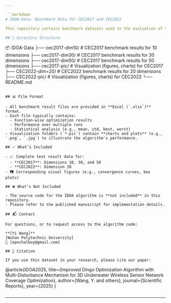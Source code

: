 ```yaml
---

```markdown
# IDOA-Data: Benchmark Data for CEC2017 and CEC2022

This repository contains benchmark datasets used in the evaluation of the **Improved Dingo Optimization Algorithm (IDOA)**. The data are organized according to the **CEC2017** and **CEC2022** benchmark suites and cover multiple dimensions and visualizations.

## 📁 Directory Structure

```

📦 IDOA-Data
├── cec2017-dim10/           # CEC2017 benchmark results for 10 dimensions
├── cec2017-dim30/           # CEC2017 benchmark results for 30 dimensions
├── cec2017-dim50/           # CEC2017 benchmark results for 50 dimensions
├── cec2017-pic/             # Visualization (figures, charts) for CEC2017
├── CEC2022-dim=20/          # CEC2022 benchmark results for 20 dimensions
├── CEC2022-pic/             # Visualization (figures, charts) for CEC2022
└── README.md

```

## 📊 File Format

- All benchmark result files are provided in **Excel (`.xlsx`)** format.
- Each file typically contains:
  - Function-wise optimization results
  - Performance over multiple runs
  - Statistical analysis (e.g., mean, std, best, worst)
- Visualization folders (`*-pic`) contain **charts and plots** (e.g., `.png`, `.jpg`) to illustrate the algorithm's performance.

## ✅ What’s Included

- 📈 Complete test result data for:
  - **CEC2017**: Dimensions 10, 30, and 50
  - **CEC2022**: Dimension 20
- 📷 Corresponding visual figures (e.g., convergence curves, box plots)

## ❌ What’s Not Included

- The source code for the IDOA algorithm is **not included** in this repository.
- Please refer to the published manuscript for implementation details.

## 📬 Contact

For questions, or to request access to the algorithm code:

**[Yi Wang]**  
[Wuhan Polytechnic University]  
📧 [epochalboy@gmail.com]

## 📖 Citation

If you use this dataset in your research, please cite our paper:

```

@article{IDOA2025,
title={Improved Dingo Optimization Algorithm with Multi-Disturbance Mechanism for 3D Underwater Wireless Sensor Network Coverage Optimization},
author={Wang, Y. and others},
journal={Scientific Reports},
year={2025}
}

```
```

---
```

